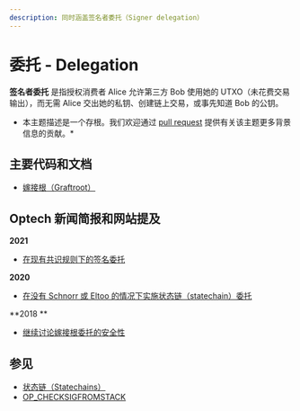 ```yaml
---
description: 同时涵盖签名者委托（Signer delegation）
---
```


# 委托 - Delegation

**签名者委托** 是指授权消费者 Alice 允许第三方 Bob 使用她的 UTXO（未花费交易输出），而无需 Alice 交出她的私钥、创建链上交易，或事先知道 Bob 的公钥。

* 本主题描述是一个存根。我们欢迎通过 [pull request](https://github.com/bitcoinops/bitcoinops.github.io/edit/master/\_topics/en/signer-delegation.md) 提供有关该主题更多背景信息的贡献。\*

## 主要代码和文档

* [嫁接根（Graftroot）](https://lists.linuxfoundation.org/pipermail/bitcoin-dev/2018-February/015700.html)

## Optech 新闻简报和网站提及

**2021**

* [在现有共识规则下的签名委托](https://bitcoinops.org/en/newsletters/2021/03/24/#signing-delegation-under-existing-consensus-rules)

**2020**

* [在没有 Schnorr 或 Eltoo 的情况下实施状态链（statechain）委托](https://bitcoinops.org/en/newsletters/2020/04/01/#implementing-statechains-without-schnorr-or-eltoo)

\*\*2018 \*\*

* [继续讨论嫁接根委托的安全性](https://bitcoinops.org/en/newsletters/2018/07/03/#continued-discussion-over-graftroot-safety)

## 参见

* [状态链（Statechains）](https://bitcoinops.org/en/topics/statechains/)
* [OP\_CHECKSIGFROMSTACK](https://bitcoinops.org/en/topics/op\_checksigfromstack/)
